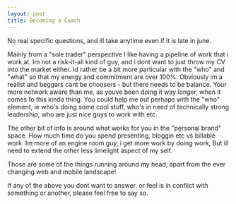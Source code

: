 ```yaml
---
layout: post
title: Becoming a Coach
---
```


No real specific questions, and ill take anytime even if it is late in june.

Mainly from a "sole trader" perspective I like having a pipeline of work that i work at. Im not a risk-it-all kind of guy, and i dont want to just throw my CV into the market either. Id rather be a bit more particular with the "who" and "what" so that my energy and commitment are over 100%. Obviously im a realist and beggars cant be choosers - but there needs to be balance. Your more network aware than me, as youve been doing it way longer, when it comes to this kinda thing. You could help me out perhaps with the "who" element, ie who's doing some cool stuff, who's in need of technically strong leadership, who are just nice guys to work with etc.

The other bit of info is around what works for you in the "personal brand" space. How much time do you spend presenting, bloggin etc vs billable work. Im more of an engine room guy, i get more work by doing work, But ill need to extend the other less limelight aspect of my self.

Those are some of the things running around my head, apart from the ever changing web and mobile landscape!

If any of the above you dont want to answer, or feel is in conflict with something or another, please feel free to say so.

<!--kg-card-end: markdown-->